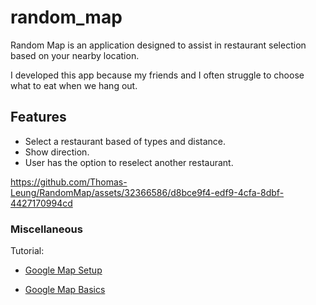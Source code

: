 # random_map
Random Map is an application designed to assist in restaurant selection based on your nearby location. 

I developed this app because my friends and I often struggle to choose what to eat when we hang out.

## Features
- Select a restaurant based of types and distance.
- Show direction.
- User has the option to reselect another restaurant.

https://github.com/Thomas-Leung/RandomMap/assets/32366586/d8bce9f4-edf9-4cfa-8dbf-4427170994cd

### Miscellaneous
Tutorial:

- [Google Map Setup](https://www.youtube.com/watch?v=LnZyorDeLmQ)

- [Google Map Basics](https://www.youtube.com/watch?v=M7cOmiSly3Q)
